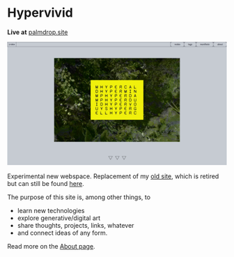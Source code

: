 # Hypervivid
**Live at** [palmdrop.site](https://palmdrop.site)

![Hypervivid - main page](/.github/images/main-page.png)

Experimental new webspace. Replacement of my [old site](https://github.com/palmdrop/webspace/edit/main/README.md), which is retired but can still be found [here](https://webspace.pages.dev/).

The purpose of this site is, among other things, to
* learn new technologies
* explore generative/digital art 
* share thoughts, projects, links, whatever
* and connect ideas of any form.

Read more on the [About page](https://palmdrop.site/nodes/about).
